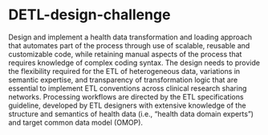 # DETL-design-challenge
Design and implement a health data transformation and loading approach that automates part of the process through use of scalable, reusable and customizable code, while retaining manual aspects of the process that requires knowledge of complex coding syntax. The design needs to provide the flexibility required for the ETL of heterogeneous data, variations in semantic expertise, and transparency of transformation logic that are essential to implement ETL conventions across clinical research sharing networks. Processing workflows are directed by the ETL specifications guideline, developed by ETL designers with extensive knowledge of the structure and semantics of health data (i.e., “health data domain experts”) and target common data model (OMOP).
